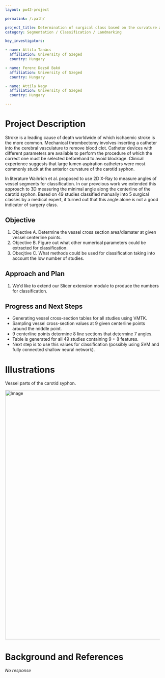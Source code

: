 ```yaml
---
layout: pw42-project

permalink: /:path/

project_title: Determination of surgical class based on the curvature and shape of the carotid syphon
category: Segmentation / Classification / Landmarking

key_investigators:

- name: Attila Tanács
  affiliation: University of Szeged
  country: Hungary

- name: Ferenc Dezső Bakó
  affiliation: University of Szeged
  country: Hungary

- name: Attila Nagy
  affiliation: University of Szeged
  country: Hungary

---
```


# Project Description

<!-- Add a short paragraph describing the project. -->


Stroke is a leading cause of death worldwide of which ischaemic stroke is the more common. Mechanical thrombectomy involves inserting a catheter into the cerebral vasculature to remove blood clot. Catheter devices with different parameters are available to perform the procedure of which the correct one must be selected beforehand to avoid blockage. Clinical experience suggests that large lumen aspiration catheters were most commonly stuck at the anterior curvature of the carotid syphon.

In literature Waihrich et al. proposed to use 2D X-Ray to measure angles of vessel segments for classification. In our prevcious work we extended this approach to 3D measuring the minimal angle along the centerline of the carotid syphon. Based on 49 studies classified manually into 5 surgical classes by a medical expert, it turned out that this angle alone is not a good indicator of surgery class.



## Objective

<!-- Describe here WHAT you would like to achieve (what you will have as end result). -->


1. Objective A. Determine the vessel cross section area/diamater at given vessel centerline points.
2. Objective B. Figure out what other numerical parameters could be extracted for classification.
3. Obecjtive C. What methods could be used for classification taking into account the low number of studies.



## Approach and Plan

<!-- Describe here HOW you would like to achieve the objectives stated above. -->


1. We'd like to extend our Slicer extension module to produce the numbers for classification.



## Progress and Next Steps

<!-- Update this section as you make progress, describing of what you have ACTUALLY DONE.
     If there are specific steps that you could not complete then you can describe them here, too. -->


- Generating vessel cross-section tables for all studies using VMTK.
- Sampling vessel cross-section values at 9 given centerline points
around the middle point.
- 9 centerline points determine 8 line sections that determine 7 angles.
- Table is generated for all 49 studies containing 9 + 8 features.
- Next step is to use this values for classification (possibly using SVM
and fully connected shallow neural network).




# Illustrations

<!-- Add pictures and links to videos that demonstrate what has been accomplished. -->


Vessel parts of the carotid syphon.

<img width="809" alt="Image" src="https://github.com/user-attachments/assets/3931d350-55c3-4286-a6af-d0bc249e2e96" />



# Background and References

<!-- If you developed any software, include link to the source code repository.
     If possible, also add links to sample data, and to any relevant publications. -->


_No response_
